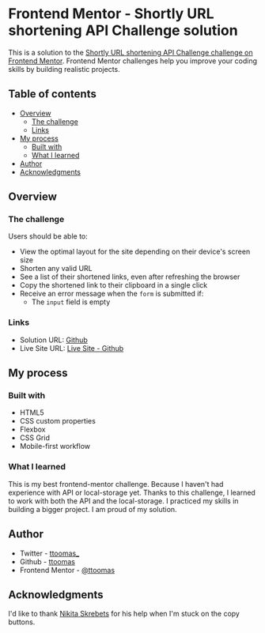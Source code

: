 # Frontend Mentor - Shortly URL shortening API Challenge solution

This is a solution to the [Shortly URL shortening API Challenge challenge on Frontend Mentor](https://www.frontendmentor.io/challenges/url-shortening-api-landing-page-2ce3ob-G). Frontend Mentor challenges help you improve your coding skills by building realistic projects. 

## Table of contents

- [Overview](#overview)
  - [The challenge](#the-challenge)
  - [Links](#links)
- [My process](#my-process)
  - [Built with](#built-with)
  - [What I learned](#what-i-learned)
- [Author](#author)
- [Acknowledgments](#acknowledgments)


## Overview

### The challenge

Users should be able to:

- View the optimal layout for the site depending on their device's screen size
- Shorten any valid URL
- See a list of their shortened links, even after refreshing the browser
- Copy the shortened link to their clipboard in a single click
- Receive an error message when the `form` is submitted if:
  - The `input` field is empty

### Links

- Solution URL: [Github](https://github.com/ttoomas/url-shortening-frontend-mentor-challenge)
- Live Site URL: [Live Site - Github](https://ttoomas.github.io/url-shortening-frontend-mentor-challenge/)

## My process

### Built with

- HTML5
- CSS custom properties
- Flexbox
- CSS Grid
- Mobile-first workflow

### What I learned

This is my best frontend-mentor challenge. Because I haven't had experience with API or local-storage yet. Thanks to this challenge, I learned to work with both the API and the local-storage. I practiced my skills in building a bigger project. I am proud of my solution.

## Author

- Twitter - [ttoomas_](https://twitter.com/ttoomas_)
- Github - [ttoomas](https://github.com/ttoomas)
- Frontend Mentor - [@ttoomas](https://www.frontendmentor.io/profile/ttoomas)

## Acknowledgments

I'd like to thank [Nikita Skrebets](https://stackoverflow.com/users/4873616/nikita-skrebets)  for his help when I'm stuck on the copy buttons.